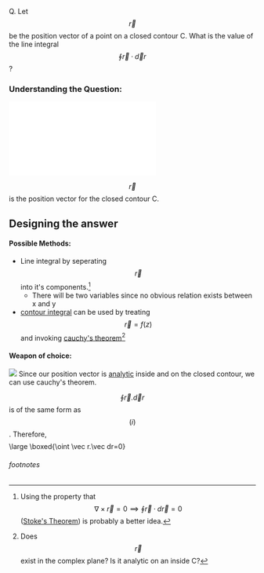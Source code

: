 
Q. Let $$\vec r$$ be the position vector of a point on a closed contour C. What is the value of the line integral $$\oint\vec r\cdot \vec dr$$ ? 

### Understanding the Question:
  ![](Jest%202019,%20Section%20A,%20Question%201,fig1.excalidraw.md)

$$\vec r$$ is the position vector for the closed contour C. 

## Designing the answer

#### Possible Methods:
 - Line integral by seperating $$\vec r$$ into it's components.[^1]
	 - There will be two variables since no obvious relation exists between x and y
-  [contour integral](../../../maths/contour%20integral.md) can be used by treating $$\vec r=f(z)$$ and invoking [cauchy's theorem](contour%20integral#Cauchy's%20Theorem)[^2]

#### Weapon of choice:
![](contour%20integral#Cauchy's%20Theorem)
	Since our position vector is [analytic](../../../maths/analytic%20function.md) inside and on the closed contour, we can use cauchy's theorem.
	
$$\oint \vec r.\vec dr$$ is of the same form as $$(i)$$.
	Therefore,
$$$$\large \boxed{\oint \vec r.\vec dr=0}$$$$


###### footnotes
[^1]: Using the property that $$\nabla \times \vec r=0\implies \oint \vec r\cdot d\vec r=0$$([Stoke's Theorem](Fundamental%20Theorems%20of%20Vector%20Analysis#Stoke's%20Theorem)) is probably a better idea.
[^2]: Does $$\vec r$$ exist in the complex plane? Is it analytic on an inside C? 








